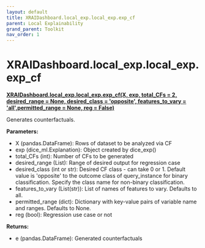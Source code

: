 ```yaml
---
layout: default
title: XRAIDashboard.local_exp.local_exp.exp_cf
parent: Local Explainability
grand_parent: Toolkit
nav_order: 1
---
```


# XRAIDashboard.local_exp.local_exp.exp_cf
**[XRAIDashboard.local_exp.local_exp.exp_cf(X, exp, total_CFs = 2, desired_range = None, desired_class = 'opposite', features_to_vary = 'all',permitted_range = None, reg = False)](https://github.com/gaberamolete/XRAIDashboard/blob/main/local_exp/local_exp.py)**


Generates counterfactuals.


**Parameters:**
- X (pandas.DataFrame): Rows of dataset to be analyzed via CF
- exp (dice_ml.Explanation): Object created by dice_exp()
- total_CFs (int): Number of CFs to be generated
- desired_range (List): Range of desired output for regression case
- desired_class (int or str): Desired CF class - can take 0 or 1. Default value is 'opposite' to the outcome class of query_instance for binary classification. Specify the class name for non-binary classification.
- features_to_vary (List(str)): List of names of features to vary. Defaults to all.
- permitted_range (dict): Dictionary with key-value pairs of variable name and ranges. Defaults to None.
- reg (bool): Regression use case or not

**Returns:**
- e (pandas.DataFrame): Generated counterfactuals
